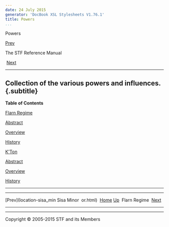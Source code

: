 ```yaml
---
date: 24 July 2015
generator: 'DocBook XSL Stylesheets V1.76.1'
title: Powers
...
```


Powers

[Prev](location-sisa_minor.html) 

The STF Reference Manual

 [Next](power-flarn.html)

* * * * *

Collection of the various powers and influences. {.subtitle}
------------------------------------------------

**Table of Contents**

[Flarn Regime](power-flarn.html)

[Abstract](power-flarn.html#idp140478694787776)

[Overview](power-flarn.html#idp140478694799136)

[History](power-flarn.html#idp140478694803504)

[K'Ton](power-kton.html)

[Abstract](power-kton.html#idp140478694815744)

[Overview](power-kton.html#idp140478694827104)

[History](power-kton.html#idp140478694829888)

* * * * *

  ------------------------ ------------------------ ------------------------
  [Prev](location-sisa_min Sisa Minor 
  or.html)                 [Home](../index.html)
  [Up](index.html)          Flarn Regime
   [Next](power-flarn.html 
  )                        
  ------------------------ ------------------------ ------------------------

* * * * *

Copyright © 2005-2015 STF and its Members
